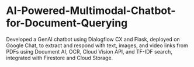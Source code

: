 # AI-Powered-Multimodal-Chatbot-for-Document-Querying
Developed a GenAI chatbot using Dialogflow CX and Flask, deployed on Google Chat, to extract and respond with text, images, and video links from PDFs using Document AI, OCR, Cloud Vision API, and TF-IDF search, integrated with Firestore and Cloud Storage.
